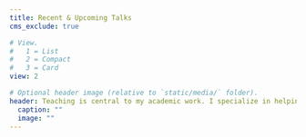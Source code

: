 ```yaml
---
title: Recent & Upcoming Talks
cms_exclude: true

# View.
#   1 = List
#   2 = Compact
#   3 = Card
view: 2

# Optional header image (relative to `static/media/` folder).
header: Teaching is central to my academic work. I specialize in helping students build strong foundations in communication science, computational methods, political communication, and statistical reasoning. Whether designing courses or leading tutorials, I focus on making complex ideas accessible, hands-on, and relevant. I take great pride in the consistently strong evaluations and feedback I receive, and I see teaching as a collaborative, rewarding part of research and public scholarship.
  caption: ""
  image: ""
---
```


